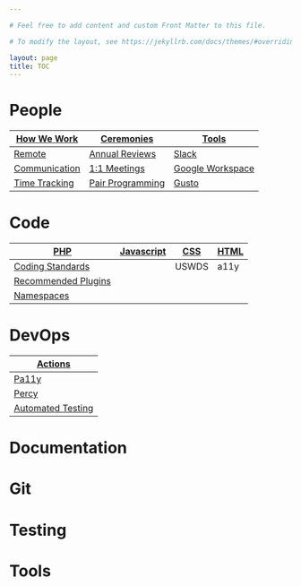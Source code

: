 ```yaml
---

# Feel free to add content and custom Front Matter to this file.

# To modify the layout, see https://jekyllrb.com/docs/themes/#overriding-theme-defaults

layout: page
title: TOC
---
```


# People

| [How We Work](people#how-we-work) | [Ceremonies](people#ceremonies) | [Tools](people#tools) |
|-----------------------------------|---------------------------------|-----------------------|
| [Remote](people#remote)| [Annual Reviews](people#annual-reviews) | [Slack](people#slack) |
| [Communication](people#communication) | [1:1 Meetings](people#1-1-meetings) | [Google Workspace](people#google-workspace) |
| [Time Tracking](people#time-tracking) | [Pair Programming](people#pair-programming) | [Gusto](people#gusto) |


# Code

<!-- Disable word wrap to see how spacing works on tables -->

| [PHP](code#php)                                               | [Javascript](code#javascript) | [CSS](code#css) | [HTML](code#html) |
|---------------------------------------------------------------|-------------------------------|-----------------|-------------------|
| [Coding Standards](code#coding-standards)                     |                               | USWDS           | a11y              |
| [Recommended Plugins](plugins#wordpress-plugin-structure) |                               |                 |                   |
| [Namespaces](code#namespaces)                                 |                               |                 |                   |


# DevOps

| [Actions](devops#actions) |
|---------------------------|
| [Pa11y](devops#pa11y) |
| [Percy](devops#percy) |
| [Automated Testing](devops#automated-testing) |

# Documentation

# Git

# Testing

# Tools
